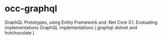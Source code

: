 # occ-graphql
GraphQL Prototypes, using Entity Framework and .Net Core 3.1. Evaluating implementations GraphQL implementations ( graphql-dotnet and  hotchocolate
)
